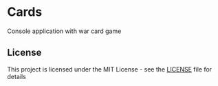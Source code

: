 # Cards

Console application with war card game 

## License

This project is licensed under the MIT License - see the [LICENSE](LICENSE) file for details
